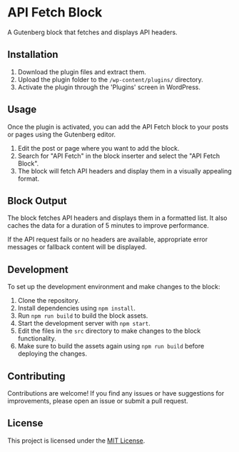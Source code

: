 # API Fetch Block

A Gutenberg block that fetches and displays API headers.

## Installation

1. Download the plugin files and extract them.
2. Upload the plugin folder to the `/wp-content/plugins/` directory.
3. Activate the plugin through the 'Plugins' screen in WordPress.

## Usage

Once the plugin is activated, you can add the API Fetch block to your posts or pages using the Gutenberg editor.

1. Edit the post or page where you want to add the block.
2. Search for "API Fetch" in the block inserter and select the "API Fetch Block".
3. The block will fetch API headers and display them in a visually appealing format.

## Block Output

The block fetches API headers and displays them in a formatted list. It also caches the data for a duration of 5 minutes to improve performance.

If the API request fails or no headers are available, appropriate error messages or fallback content will be displayed.

## Development

To set up the development environment and make changes to the block:

1. Clone the repository.
2. Install dependencies using `npm install`.
3. Run `npm run build` to build the block assets.
4. Start the development server with `npm start`.
5. Edit the files in the `src` directory to make changes to the block functionality.
6. Make sure to build the assets again using `npm run build` before deploying the changes.

## Contributing

Contributions are welcome! If you find any issues or have suggestions for improvements, please open an issue or submit a pull request.

## License

This project is licensed under the [MIT License](LICENSE).
